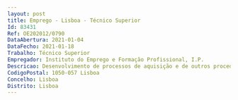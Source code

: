 ```yaml
--- 
layout: post
title: Emprego - Lisboa - Técnico Superior
Id: 83431
Ref: OE202012/0790
DataAbertura: 2021-01-04
DataFecho: 2021-01-18
Trabalho: Técnico Superior
Empregador: Instituto do Emprego e Formação Profissional, I.P.
Descricao: Desenvolvimento de processos de aquisição e de outros procedimentos na área financeira, de contabilidade, tesouraria e aprovisionamento.
CodigoPostal: 1050-057 Lisboa
Concelho: Lisboa
Distrito: Lisboa
--- 
```

